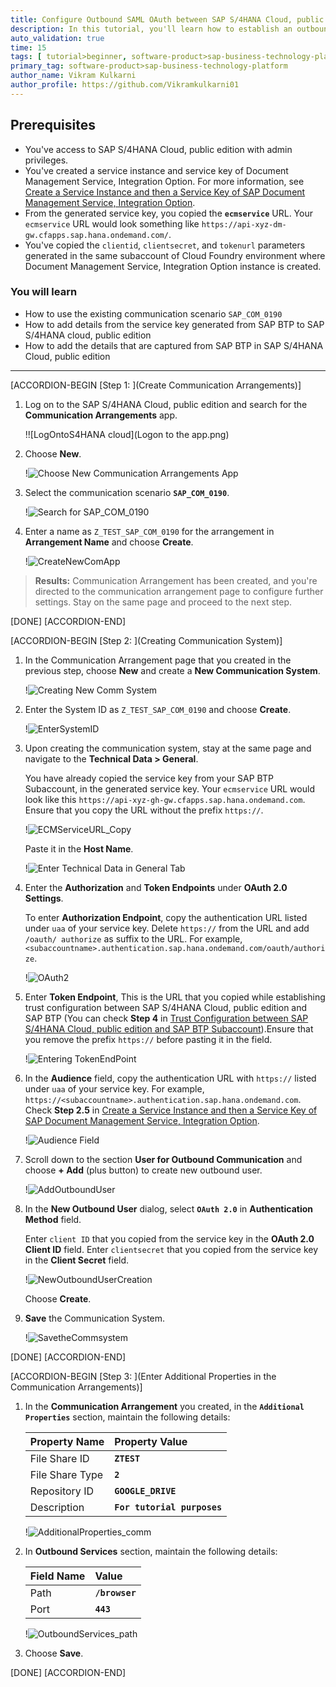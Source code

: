 ```yaml
---
title: Configure Outbound SAML OAuth between SAP S/4HANA Cloud, public edition and SAP BTP
description: In this tutorial, you'll learn how to establish an outbound SAML OAuth configuration from SAP S/4HANA Cloud, public edition to SAP BTP.
auto_validation: true
time: 15
tags: [ tutorial>beginner, software-product>sap-business-technology-platform, software-product>sap-s-4hana, software-product>sap-s-4hana-cloud]
primary_tag: software-product>sap-business-technology-platform
author_name: Vikram Kulkarni
author_profile: https://github.com/Vikramkulkarni01
---
```


## Prerequisites
 - You've access to SAP S/4HANA Cloud, public edition with admin privileges.
 - You've created a service instance and service key of Document Management Service, Integration Option. For more information, see [Create a Service Instance and then a Service Key of SAP Document Management Service, Integration Option](btp-sdm-gwi-create-serviceinstance).
 - From the generated service key, you copied the **`ecmservice`** URL. Your `ecmservice` URL would look something like `https://api-xyz-dm-gw.cfapps.sap.hana.ondemand.com/`.
 - You've copied the `clientid`, `clientsecret`, and `tokenurl` parameters generated in the same subaccount of Cloud Foundry environment where Document Management Service, Integration Option instance is created.


### You will learn
 - How to use the existing communication scenario `SAP_COM_0190`
 - How to add details from the service key generated from SAP BTP to SAP S/4HANA cloud, public edition
 - How to add the details that are captured from SAP BTP in SAP S/4HANA Cloud, public edition
---

[ACCORDION-BEGIN [Step 1: ](Create Communication Arrangements)]

1. Log on to the SAP S/4HANA Cloud, public edition and search for the **Communication Arrangements** app.

    !![LogOntoS4HANA cloud](Logon to the app.png)

2. Choose **New**.

    !![Choose New Communication Arrangements App](ChooseNewComArrApp.png)

3. Select the communication scenario **`SAP_COM_0190`**.

    !![Search for SAP_COM_0190](SAP_Com_0190.png)

4. Enter a name as `Z_TEST_SAP_COM_0190` for the arrangement in **Arrangement   Name** and choose **Create**.

    !![CreateNewComApp](NewCommApp_Create.png)

>**Results:** Communication Arrangement has been created, and you're directed to the communication arrangement page to configure further settings.
  Stay on the same page and proceed to the next step.

[DONE]
[ACCORDION-END]

[ACCORDION-BEGIN [Step 2: ](Creating Communication System)]

1. In the Communication Arrangement page that you created in the previous step, choose **New** and create a **New Communication System**.

      !![Creating New Comm System](CreateNewCommunicationSystem.png)

2. Enter the System ID as `Z_TEST_SAP_COM_0190` and choose **Create**.

      !![EnterSystemID](EnterSystemID.png)

3. Upon creating the communication system, stay at the same page and navigate to the **Technical Data > General**.

    You have already copied the service key from your SAP BTP Subaccount, in the generated service key. Your `ecmservice` URL would look like this `https://api-xyz-gh-gw.cfapps.sap.hana.ondemand.com`. Ensure that you copy the URL without the prefix `https://`.

      !![ECMServiceURL_Copy](ECMServiceURL_Copy.png)

    Paste it in the **Host Name**.

      !![Enter Technical Data in General Tab ](TechnicalData_General.png)

4. Enter the **Authorization** and **Token Endpoints** under **OAuth 2.0 Settings**.

    To enter **Authorization Endpoint**, copy the authentication URL listed under `uaa` of your service key. Delete `https://` from the URL and add `/oauth/ authorize` as suffix to the URL. For example, `<subaccountname>.authentication.sap.hana.ondemand.com/oauth/authorize`.

      !![OAuth2](OAuth2.0Settings.png)

5. Enter **Token Endpoint**, This is the URL that you copied while establishing trust configuration between SAP S/4HANA Cloud, public edition and SAP BTP (You can check **Step 4** in [Trust Configuration between SAP S/4HANA Cloud, public edition and SAP BTP Subaccount](btp-sdm-gwi-s4hanacloud-export)).Ensure that you remove the prefix `https://` before pasting it in the field.

    !![Entering TokenEndPoint](TokenEndPoint.png)

6. In the **Audience** field, copy the authentication URL with `https://` listed under `uaa` of your service key. For example, `https://<subaccountname>.authentication.sap.hana.ondemand.com`. Check **Step 2.5** in [Create a Service Instance and then a Service Key of SAP Document Management Service, Integration Option](btp-sdm-gwi-create-serviceinstance).

    !![Audience Field](Audience.png)

7. Scroll down to the section **User for Outbound Communication** and choose **+ Add** (plus button) to create new outbound user.

    !![AddOutboundUser](AddOutboundUser.png)

8. In the **New Outbound User** dialog, select **`OAuth 2.0`** in **Authentication Method** field.

    Enter `client ID` that you copied from the service key in the **OAuth 2.0 Client ID** field. Enter `clientsecret` that you copied from the service key in the **Client Secret** field.

    !![NewOutboundUserCreation](NewOutboundUserCreation.png)

    Choose **Create**.

9. **Save** the Communication System.

    !![SavetheCommsystem](SavetheCommsystem.png)


[DONE]
[ACCORDION-END]


[ACCORDION-BEGIN [Step 3: ](Enter Additional Properties in the Communication Arrangements)]

1. In the **Communication Arrangement** you created, in the **`Additional     Properties`** section, maintain the following details:

    | Property Name | Property Value
    | :------------- | :-------------
    | File Share ID | **`ZTEST`**
    | File Share Type | **`2`**
    | Repository ID | **`GOOGLE_DRIVE`**
    | Description | **`For tutorial purposes`**

    !![AdditionalProperties_comm](AdditionalProperties_comm.png)

2. In **Outbound Services** section, maintain the following details:

    | Field Name | Value
    | :------------- | :-------------
    | Path | **`/browser`**
    | Port | **`443`**

    !![OutboundServices_path](OutboundServices_path.png)

3. Choose **Save**.

[DONE]
[ACCORDION-END]
